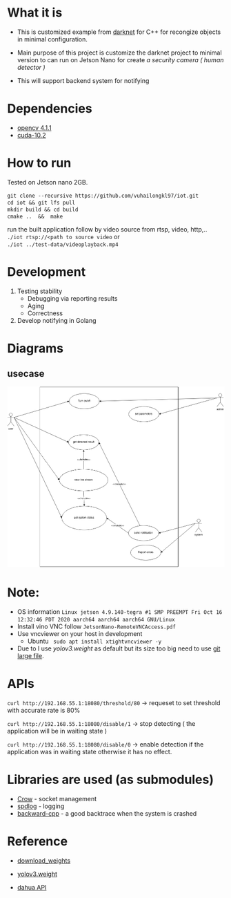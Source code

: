 # What it is
+ This is customized example from [darknet](https://github.com/AlexeyAB/darknet/) for C++ for recongize objects in minimal configuration.

+ Main purpose of this project is customize the darknet project to minimal version to can run on Jetson Nano for create *a security camera ( human detector )* 

+ This will support backend system for notifying

# Dependencies
+ [opencv 4.1.1](https://pysource.com/2019/08/26/install-opencv-4-1-on-nvidia-jetson-nano/)
+ [cuda-10.2](https://jfrog.com/connect/post/installing-cuda-on-nvidia-jetson-nano/)

# How to run
Tested on Jetson nano 2GB.
```
git clone --recursive https://github.com/vuhailongkl97/iot.git
cd iot && git lfs pull
mkdir build && cd build
cmake ..  &&  make

```
run the built application follow by video source from rtsp, video, http,..  
`./iot rtsp://<path to source video` or  
`./iot ../test-data/videoplayback.mp4`

# Development
1. Testing stability
	+ Debugging via reporting results
	+ Aging 
	+ Correctness
2. Develop notifying in Golang

# Diagrams
## usecase 
![usecases](docs/usecases.drawio.png)

# Note: 
+ OS information `Linux jetson 4.9.140-tegra #1 SMP PREEMPT Fri Oct 16 12:32:46 PDT 2020 aarch64 aarch64 aarch64 GNU/Linux`
+ Install vino VNC follow `JetsonNano-RemoteVNCAccess.pdf`
+ Use vncviewer on your host in development 
	- Ubuntu ` sudo apt install xtightvncviewer -y`
+ Due to I use *yolov3.weight* as default but its size too big need to use [git large file](https://git-lfs.github.com/). 

# APIs 
` curl http://192.168.55.1:18080/threshold/80 ` -> requeset to set threshold with accurate rate is 80%
 
` curl http://192.168.55.1:18080/disable/1 ` -> stop detecting ( the application will be in waiting state )

` curl http://192.168.55.1:18080/disable/0 ` -> enable detection if the application was in waiting state otherwise it has no effect.

# Libraries are used (as submodules)
+ [Crow](https://github.com/ipkn/crow) - socket management
+ [spdlog](https://github.com/gabime/spdlog) - logging 
+ [backward-cpp](https://github.com/bombela/backward-cpp) - a good backtrace when the system is crashed

# Reference
+ [download_weights](https://github.com/AlexeyAB/darknet/blob/master/scripts/download_weights.ps1)

+ [yolov3.weight](https://pjreddie.com/media/files/yolov3.weights)
+ [dahua API](https://community.jeedom.com/uploads/short-url/tTQJPaNah7gZnU12VGGN9ZHEhOk.pdf)
